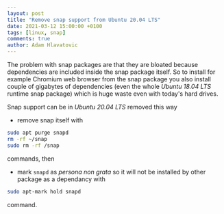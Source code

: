 ```yaml
---
layout: post
title: "Remove snap support from Ubuntu 20.04 LTS"
date: 2021-03-12 15:00:00 +0100
tags: [linux, snap]
comments: true
author: Adam Hlavatovic
---
```


The problem with snap packages are that they are bloated because dependencies are included inside the snap package itself. So to install for example Chromium web browser from the snap package you also install couple of gigabytes of dependencies (even the whole *Ubuntu 18.04 LTS* runtime snap package) which is huge waste even with today's hard drives.

Snap support can be in *Ubuntu 20.04 LTS* removed this way

- remove snap itself with

```bash
sudo apt purge snapd
rm -rf ~/snap
sudo rm -rf /snap
```

commands, then

- mark `snapd` as *persona non grata* so it will not be installed by other package as a dependancy with

```bash
sudo apt-mark hold snapd 
```

command.
